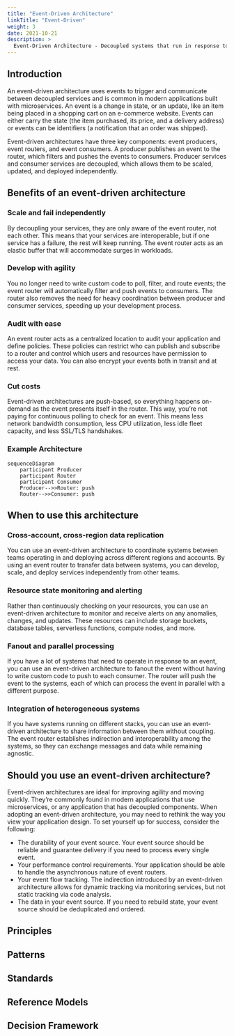 ```yaml
---
title: "Event-Driven Architecture"
linkTitle: "Event-Driven"
weight: 3
date: 2021-10-21
description: >
  Event-Driven Architecture - Decoupled systems that run in response to events
---
```


## Introduction

An event-driven architecture uses events to trigger and communicate between decoupled services and is common in modern applications built with microservices. An event is a change in state, or an update, like an item being placed in a shopping cart on an e-commerce website. Events can either carry the state (the item purchased, its price, and a delivery address) or events can be identifiers (a notification that an order was shipped).

Event-driven architectures have three key components: event producers, event routers, and event consumers. A producer publishes an event to the router, which filters and pushes the events to consumers. Producer services and consumer services are decoupled, which allows them to be scaled, updated, and deployed independently.

## Benefits of an event-driven architecture

### Scale and fail independently

By decoupling your services, they are only aware of the event router, not each other. This means that your services are interoperable, but if one service has a failure, the rest will keep running. The event router acts as an elastic buffer that will accommodate surges in workloads.

### Develop with agility

You no longer need to write custom code to poll, filter, and route events; the event router will automatically filter and push events to consumers. The router also removes the need for heavy coordination between producer and consumer services, speeding up your development process.

### Audit with ease

An event router acts as a centralized location to audit your application and define policies. These policies can restrict who can publish and subscribe to a router and control which users and resources have permission to access your data. You can also encrypt your events both in transit and at rest.

### Cut costs

Event-driven architectures are push-based, so everything happens on-demand as the event presents itself in the router. This way, you’re not paying for continuous polling to check for an event. This means less network bandwidth consumption, less CPU utilization, less idle fleet capacity, and less SSL/TLS handshakes.

### Example Architecture

```mermaid
sequenceDiagram
    participant Producer
    participant Router
    participant Consumer
    Producer-->>Router: push
    Router-->>Consumer: push

```

## When to use this architecture

### Cross-account, cross-region data replication

You can use an event-driven architecture to coordinate systems between teams operating in and deploying across different regions and accounts. By using an event router to transfer data between systems, you can develop, scale, and deploy services independently from other teams.

### Resource state monitoring and alerting

Rather than continuously checking on your resources, you can use an event-driven architecture to monitor and receive alerts on any anomalies, changes, and updates. These resources can include storage buckets, database tables, serverless functions, compute nodes, and more.

### Fanout and parallel processing

If you have a lot of systems that need to operate in response to an event, you can use an event-driven architecture to fanout the event without having to write custom code to push to each consumer. The router will push the event to the systems, each of which can process the event in parallel with a different purpose.

### Integration of heterogeneous systems

If you have systems running on different stacks, you can use an event-driven architecture to share information between them without coupling. The event router establishes indirection and interoperability among the systems, so they can exchange messages and data while remaining agnostic.

## Should you use an event-driven architecture?

Event-driven architectures are ideal for improving agility and moving quickly. They’re commonly found in modern applications that use microservices, or any application that has decoupled components. When adopting an event-driven architecture, you may need to rethink the way you view your application design. To set yourself up for success, consider the following:

- The durability of your event source. Your event source should be reliable and guarantee delivery if you need to process every single event. 
- Your performance control requirements. Your application should be able to handle the asynchronous nature of event routers. 
- Your event flow tracking. The indirection introduced by an event-driven architecture allows for dynamic tracking via monitoring services, but not static tracking via code analysis. 
- The data in your event source. If you need to rebuild state, your event source should be deduplicated and ordered.


## Principles

## Patterns

## Standards

## Reference Models

## Decision Framework
